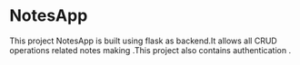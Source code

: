 # NotesApp
This project NotesApp is built using flask as backend.It allows all CRUD operations related notes making .This project also contains authentication .
